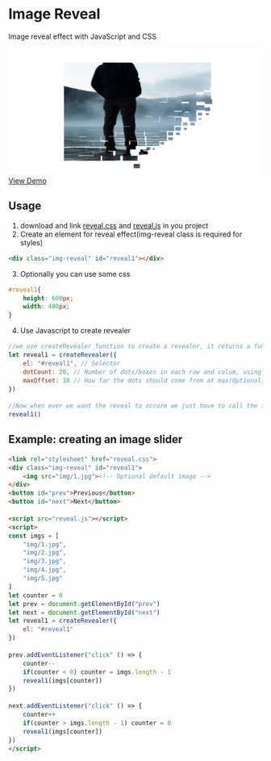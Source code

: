 # Image Reveal
Image reveal effect with JavaScript and CSS

![Preview](preview.png)
[View Demo](https://github.com/0shuvo0/img-reveal/blob/main/preview.mp4?raw=true)

## Usage
1. download and link [reveal.css](https://github.com/0shuvo0/img-reveal/blob/main/reveal.css) and [reveal.js](https://github.com/0shuvo0/img-reveal/blob/main/reveal.js) in you project
2. Create an element for reveal effect(img-reveal class is required for styles)
```html
<div class="img-reveal" id="reveal1"></div>
```
3. Optionally you can use some css
```css
#reveal1{
    height: 600px;
    width: 400px;
}
```
4. Use Javascript to create revealer
```js
//we use createRevealer function to create a revealer, it returns a function so we are capturing it in a variable.
let reveal1 = createRevealer({
    el: "#reveal1", // Selector
    dotCount: 20, // Number of dots/boxes in each row and colum, using 20 will give 20 * 20 = 400 boxes(Optional, default: 10)
    maxOffset: 10 // How far the dots should come from at max(Optional, default: 100)
})

//Now when ever we want the reveal to occure we just have to call the function
reveal1()
```



## Example: creating an image slider
```html
<link rel="stylesheet" href="reveal.css">
<div class="img-reveal" id="reveal1">
    <img src="img/1.jpg"><!-- Optional default image -->
</div>
<button id="prev">Previous</button>
<button id="next">Next</button>

<script src="reveal.js"></script>
<script>
const imgs = [
    "img/1.jpg",
    "img/2.jpg",
    "img/3.jpg",
    "img/4.jpg",
    "img/5.jpg"
]
let counter = 0
let prev = document.getElementById("prev")
let next = document.getElementById("next")
let reveal1 = createRevealer({
    el: "#reveal1"
})

prev.addEventListener("click" () => {
    counter--
    if(counter < 0) counter = imgs.length - 1
    reveal1(imgs[counter])
})

next.addEventListener("click" () => {
    counter++
    if(counter > imgs.length - 1) counter = 0
    reveal1(imgs[counter])
})
</script>
```